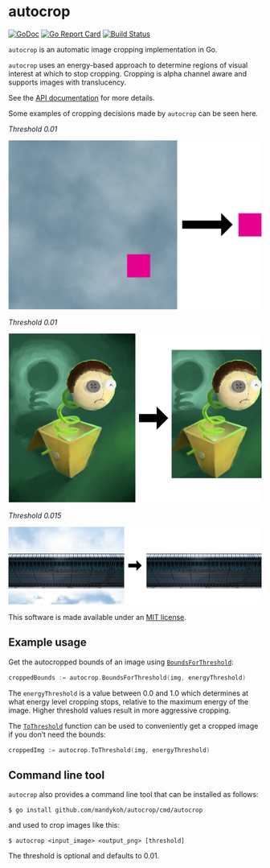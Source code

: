 # autocrop

[![GoDoc](https://godoc.org/github.com/mandykoh/autocrop?status.svg)](https://godoc.org/github.com/mandykoh/autocrop)
[![Go Report Card](https://goreportcard.com/badge/github.com/mandykoh/autocrop)](https://goreportcard.com/report/github.com/mandykoh/autocrop)
[![Build Status](https://travis-ci.org/mandykoh/autocrop.svg?branch=master)](https://travis-ci.org/mandykoh/autocrop)

`autocrop` is an automatic image cropping implementation in Go.

`autocrop` uses an energy-based approach to determine regions of visual interest at which to stop cropping. Cropping is alpha channel aware and supports images with translucency.

See the [API documentation](https://godoc.org/github.com/mandykoh/autocrop) for more details.

Some examples of cropping decisions made by `autocrop` can be seen here.

_Threshold 0.01_

![Example of textured background being cropped from around a pink square](screenshots/crop-example-1.png)

_Threshold 0.01_

![Example of space being cropped away around a character illustration](screenshots/crop-example-2.png)

_Threshold 0.015_

![Example of sky being cropped away around a bridge](screenshots/crop-example-3.png)


This software is made available under an [MIT license](LICENSE).


## Example usage

Get the autocropped bounds of an image using [`BoundsForThreshold`](https://godoc.org/github.com/mandykoh/autocrop#BoundsForThreshold):

```go
croppedBounds := autocrop.BoundsForThreshold(img, energyThreshold)
```

The `energyThreshold` is a value between 0.0 and 1.0 which determines at what energy level cropping stops, relative to the maximum energy of the image. Higher threshold values result in more aggressive cropping.

The [`ToThreshold`](https://godoc.org/github.com/mandykoh/autocrop#ToThreshold) function can be used to conveniently get a cropped image if you don’t need the bounds:

```go
croppedImg := autocrop.ToThreshold(img, energyThreshold)
```

## Command line tool

`autocrop` also provides a command line tool that can be installed as follows:

```
$ go install github.com/mandykoh/autocrop/cmd/autocrop
```

and used to crop images like this:

```
$ autocrop <input_image> <output_png> [threshold]
```

The threshold is optional and defaults to 0.01.

